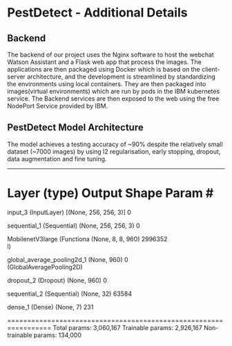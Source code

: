 # PestDetect - Additional Details

## Backend
The backend of our project uses the Nginx software to host the webchat Watson Assistant and a Flask web app that process the images. The applications are then packaged using Docker which is based on the client-server architecture, and the development is streamlined by standardizing the environments using local containers. 
They are then packaged into images(virtual environments) which are run by pods in the IBM kubernetes service. The Backend services are then exposed to the web using the free NodePort Service provided by IBM.

## PestDetect Model Architecture
The model achieves a testing accuracy of ~90% despite the relatively small dataset (~7000 images) by using l2 regularisation, early stopping, dropout, data augmentation and fine tuning.

_________________________________________________________________
 Layer (type)                Output Shape              Param #   
=================================================================
 input_3 (InputLayer)        [(None, 256, 256, 3)]     0         
                                                                 
 sequential_1 (Sequential)   (None, 256, 256, 3)       0         
                                                                 
 MobilenetV3large (Functiona  (None, 8, 8, 960)        2996352   
 l)                                                              
                                                                 
 global_average_pooling2d_1   (None, 960)              0         
 (GlobalAveragePooling2D)                                        
                                                                 
 dropout_2 (Dropout)         (None, 960)               0         
                                                                 
 sequential_2 (Sequential)   (None, 32)                63584     
                                                                 
 dense_1 (Dense)             (None, 7)                 231       
                                                                 
=================================================================
Total params: 3,060,167
Trainable params: 2,926,167
Non-trainable params: 134,000
